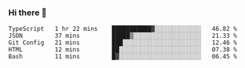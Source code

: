 ### Hi there 👋

<!--START_SECTION:waka-->
```text
TypeScript   1 hr 22 mins    ███████████▓░░░░░░░░░░░░░   46.82 % 
JSON         37 mins         █████▒░░░░░░░░░░░░░░░░░░░   21.33 % 
Git Config   21 mins         ███░░░░░░░░░░░░░░░░░░░░░░   12.46 % 
HTML         12 mins         ██░░░░░░░░░░░░░░░░░░░░░░░   07.38 % 
Bash         11 mins         █▓░░░░░░░░░░░░░░░░░░░░░░░   06.45 % 
```
<!--END_SECTION:waka-->

<!--
**arlenxuzj/arlenxuzj** is a ✨ _special_ ✨ repository because its `README.md` (this file) appears on your GitHub profile.

Here are some ideas to get you started:

- 🔭 I’m currently working on ...
- 🌱 I’m currently learning ...
- 👯 I’m looking to collaborate on ...
- 🤔 I’m looking for help with ...
- 💬 Ask me about ...
- 📫 How to reach me: ...
- 😄 Pronouns: ...
- ⚡ Fun fact: ...
-->
